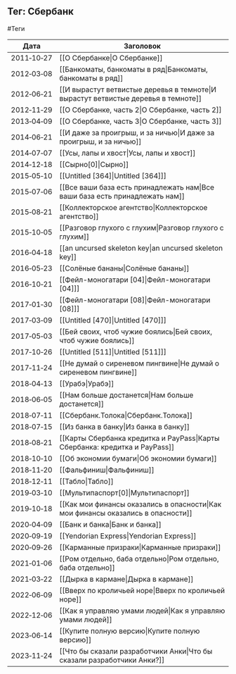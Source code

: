 ## Тег: Сбербанк
#Теги

| Дата | Заголовок |
| --- | --- |
| 2011&#8209;10&#8209;27 | [[О Сбербанке\|О Сбербанке]] |
| 2012&#8209;03&#8209;08 | [[Банкоматы, банкоматы в ряд\|Банкоматы, банкоматы в ряд]] |
| 2012&#8209;06&#8209;21 | [[И вырастут ветвистые деревья в темноте\|И вырастут ветвистые деревья в темноте]] |
| 2012&#8209;11&#8209;29 | [[О Сбербанке, часть 2\|О Сбербанке, часть 2]] |
| 2013&#8209;04&#8209;09 | [[О Сбербанке, часть 3\|О Сбербанке, часть 3]] |
| 2014&#8209;06&#8209;21 | [[И даже за проигрыш, и за ничью\|И даже за проигрыш, и за ничью]] |
| 2014&#8209;07&#8209;07 | [[Усы, лапы и хвост\|Усы, лапы и хвост]] |
| 2014&#8209;12&#8209;18 | [[Сырно[0]\|Сырно]] |
| 2015&#8209;05&#8209;10 | [[Untitled [364]\|Untitled [364]]] |
| 2015&#8209;07&#8209;06 | [[Все ваши база есть принадлежать нам\|Все ваши база есть принадлежать нам]] |
| 2015&#8209;08&#8209;21 | [[Коллекторское агентство\|Коллекторское агентство]] |
| 2015&#8209;10&#8209;05 | [[Разговор глухого с глухим\|Разговор глухого с глухим]] |
| 2016&#8209;04&#8209;18 | [[an uncursed skeleton key\|an uncursed skeleton key]] |
| 2016&#8209;05&#8209;23 | [[Солёные бананы\|Солёные бананы]] |
| 2016&#8209;10&#8209;21 | [[Фейл-моногатари [04]\|Фейл-моногатари [04]]] |
| 2017&#8209;01&#8209;30 | [[Фейл-моногатари [08]\|Фейл-моногатари [08]]] |
| 2017&#8209;03&#8209;09 | [[Untitled [470]\|Untitled [470]]] |
| 2017&#8209;05&#8209;03 | [[Бей своих, чтоб чужие боялись\|Бей своих, чтоб чужие боялись]] |
| 2017&#8209;10&#8209;26 | [[Untitled [511]\|Untitled [511]]] |
| 2017&#8209;11&#8209;24 | [[Не думай о сиреневом пингвине\|Не думай о сиреневом пингвине]] |
| 2018&#8209;04&#8209;13 | [[Урабэ\|Урабэ]] |
| 2018&#8209;06&#8209;05 | [[Нам больше достанется\|Нам больше достанется]] |
| 2018&#8209;07&#8209;11 | [[Сбербанк.Толока\|Сбербанк.Толока]] |
| 2018&#8209;07&#8209;15 | [[Из банка в банку\|Из банка в банку]] |
| 2018&#8209;08&#8209;21 | [[Карты Сбербанка кредитка и PayPass\|Карты Сбербанка: кредитка и PayPass]] |
| 2018&#8209;10&#8209;10 | [[Об экономии бумаги\|Об экономии бумаги]] |
| 2018&#8209;11&#8209;20 | [[Фальфиниш\|Фальфиниш]] |
| 2018&#8209;12&#8209;11 | [[Табло\|Табло]] |
| 2019&#8209;03&#8209;10 | [[Мультипаспорт[0]\|Мультипаспорт]] |
| 2019&#8209;10&#8209;18 | [[Как мои финансы оказались в опасности\|Как мои финансы оказались в опасности]] |
| 2020&#8209;04&#8209;09 | [[Банк и банка\|Банк и банка]] |
| 2020&#8209;09&#8209;19 | [[Yendorian Express\|Yendorian Express]] |
| 2020&#8209;09&#8209;26 | [[Карманные призраки\|Карманные призраки]] |
| 2021&#8209;01&#8209;06 | [[Ром отдельно, баба отдельно\|Ром отдельно, баба отдельно]] |
| 2021&#8209;03&#8209;22 | [[Дырка в кармане\|Дырка в кармане]] |
| 2022&#8209;06&#8209;09 | [[Вверх по кроличьей норе\|Вверх по кроличьей норе]] |
| 2022&#8209;12&#8209;06 | [[Как я управляю умами людей\|Как я управляю умами людей]] |
| 2023&#8209;06&#8209;14 | [[Купите полную версию\|Купите полную версию]] |
| 2023&#8209;11&#8209;24 | [[Что бы сказали разработчики Анки\|Что бы сказали разработчики Анки?]] |
